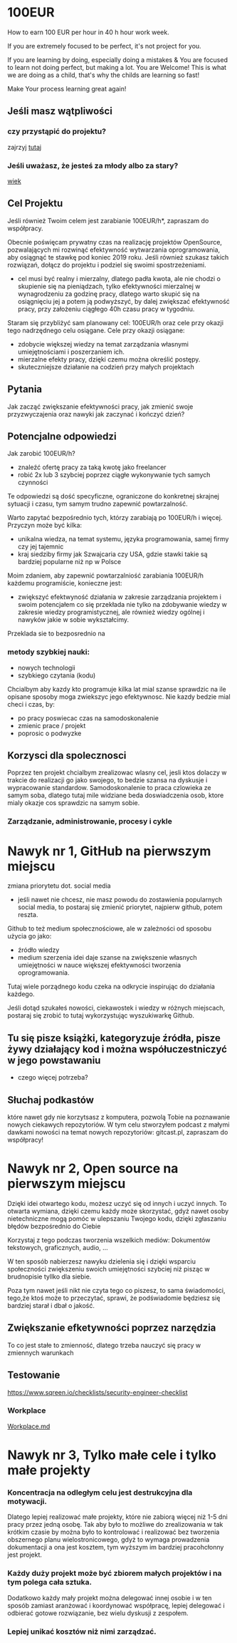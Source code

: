 # 100EUR
How to earn 100 EUR per hour in 40 h hour work week.


If you are extremely focused to be perfect, it's not project for you.

If you are learning by doing, especially doing a mistakes & You are focused to learn not doing perfect, but making a lot.
You are Welcome!
This is what we are doing as a child, that's why the childs are learning so fast!

Make Your process learning great again!

## Jeśli masz wątpliwości 
### czy przystąpić do projektu?
zajrzyj [tutaj](for-what.md)

### Jeśli uważasz, że jesteś za młody albo za stary? 
[wiek](wiek.md)

## Cel Projektu
Jeśli również Twoim celem jest zarabianie 100EUR/h*, zapraszam do współpracy.

Obecnie poświęcam prywatny czas na realizację projektów OpenSource, pozwalających mi rozwinąć efektywność wytwarzania oprogramowania, aby osiągnąć te stawkę pod koniec 2019 roku.
Jeśli również szukasz takich rozwiązań, dołącz do projektu i podziel się swoimi spostrzeżeniami.

* cel musi być realny i mierzalny, dlatego padła kwota, ale nie chodzi o skupienie się na pieniądzach, tylko efektywności mierzalnej w wynagrodzeniu za godzinę pracy, dlatego warto skupić się na osiągnięciu jej a potem ją podwyższyć, by dalej zwiększać efektywność pracy, przy założeniu ciągłego 40h czasu pracy w tygodniu. 

Staram się przybliżyć sam planowany cel: 100EUR/h oraz cele przy okazji tego nadrzędnego celu osiągane.
Cele przy okazji osiągane:
- zdobycie większej wiedzy na temat zarządzania własnymi umiejętnościami i poszerzaniem ich.
- mierzalne efekty pracy, dzięki czemu można określić postępy.
- skuteczniejsze działanie na codzień przy małych projektach

## Pytania
Jak zacząć zwiększanie efektywności pracy,
jak zmienić swoje przyzwyczajenia oraz nawyki
jak zaczynać i kończyć dzień?


## Potencjalne odpowiedzi
Jak zarobić 100EUR/h?
- znaleźć ofertę pracy za taką kwotę jako freelancer
- robić 2x lub 3 szybciej poprzez ciągłe wykonywanie tych samych czynności

Te odpowiedzi są dość specyficzne, ograniczone do konkretnej skrajnej sytuacji i czasu, tym samym trudno zapewnić powtarzalność.

Warto zapytać bezpośrednio tych, którzy zarabiają po 100EUR/h i więcej.
Przyczyn może być kilka:
- unikalna wiedza, na temat systemu, języka programowania, samej firmy czy jej tajemnic
- kraj siedziby firmy jak Szwajcaria czy USA, gdzie stawki takie są bardziej popularne niż np w Polsce


Moim zdaniem, aby zapewnić powtarzalniość zarabiania 100EUR/h każdemu programiście, konieczne jest:
- zwiększyć efektwyność działania w zakresie zarządzania projektem i swoim potencjałem
co się przekłada nie tylko na zdobywanie wiedzy w zakresie wiedzy programistycznej, ale również wiedzy ogólnej i nawyków jakie w sobie wykształcimy.

Przeklada sie to bezposrednio na 
### metody szybkiej nauki:
+ nowych technologii
+ szybkiego czytania (kodu)

Chcialbym aby kazdy kto programuje kilka lat mial szanse sprawdzic na ile opisane sposoby moga zwiekszyc jego efektywnosc.
Nie kazdy bedzie mial checi i czas, by:
+ po pracy poswiecac czas na samodoskonalenie
+ zmienic prace / projekt
+ poprosic o podwyzke

## Korzysci dla spolecznosci

Poprzez ten projekt chcialbym zrealizowac wlasny cel, jesli ktos dolaczy w trakcie do realizacji go jako swojego, 
to bedzie szansa na dyskusje i wypracowanie standardow.
Samodoskonalenie to praca czlowieka ze samym soba, dlatego tutaj mile widziane beda doswiadczenia osob, ktore mialy okazje cos sprawdzic na samym sobie.

### Zarządzanie, administrowanie, procesy i cykle


# Nawyk nr 1, GitHub na pierwszym miejscu
zmiana priorytetu dot. social media

- jeśli nawet nie chcesz, nie masz powodu do zostawienia popularnych social media,
to postaraj się zmienić priorytet, najpierw github, potem reszta.

Github to też medium społecznościowe, ale 
w zależności od sposobu użycia go jako:
- źródło wiedzy
- medium szerzenia idei
daje szanse na zwiększenie własnych umiejętności w nauce większej efektywności tworzenia oprogramowania.

Tutaj wiele porządnego kodu czeka na odkrycie inspirując do działania każdego.

Jeśli dotąd szukałeś nowości, ciekawostek i wiedzy w różnych miejscach, postaraj się zrobić to tutaj wykorzystując wyszukiwarkę Github.

## Tu się pisze książki, kategoryzuje źródła, pisze żywy działający kod i można współuczestniczyć w jego powstawaniu
- czego więcej potrzeba?


## Słuchaj podkastów
które nawet gdy nie korzytsasz z komputera, pozwolą Tobie na poznawanie nowych ciekawych repozytoriów.
W tym celu stworzyłem podcast z małymi dawkami nowości na temat nowych repozytoriów:
gitcast.pl, zapraszam do współpracy!


# Nawyk nr 2, Open source na pierwszym miejscu
Dzięki idei otwartego kodu, możesz uczyć się od innych i uczyć innych.
To otwarta wymiana, dzięki czemu każdy może skorzystać, gdyż nawet osoby nietechniczne mogą pomóc w ulepszaniu Twojego kodu, 
dzięki zgłaszaniu błędów bezpośrednio do Ciebie

Korzystaj z tego podczas tworzenia wszelkich mediów:
Dokumentów tekstowych, graficznych, audio, ...

W ten sposób nabierzesz nawyku dzielenia się i dzięki wsparciu społeczności zwiększeniu swoich umiejętności szybciej niż pisząc w brudnopisie tyllko dla siebie.

Poza tym nawet jeśli nikt nie czyta tego co piszesz, to sama świadomości, tego,że ktoś może to przeczytać, sprawi, że podświadomie będziesz się bardziej starał i dbał o jakość.


## Zwiększanie efketywności poprzez narzędzia
To co jest stałe to zmienność, dlatego trzeba nauczyć się pracy w zmiennych warunkach

## Testowanie 
https://www.sqreen.io/checklists/security-engineer-checklist


### Workplace 
[Workplace.md](Workplace.md)


# Nawyk nr 3, Tylko małe cele i tylko małe projekty
  
### Koncentracja na odległym celu jest destrukcyjna dla motywacji.
  
Dlatego lepiej realizować małe projekty, które nie zabiorą więcej niż 1-5 dni pracy przez jedną osobę.
Tak aby było to możliwe do zrealizowania w tak krótkim czasie by można było to kontrolować i realizować bez tworzenia obszernego planu wielostronicowego, gdyż to wymaga prowadzenia dokumentacji a ona jest kosztem, tym wyższym im bardziej pracohcłonny jest projekt.

### Każdy duży projekt może być zbiorem małych projektów i na tym polega cała sztuka.
Dodatkowo każdy mały projekt można delegować innej osobie i w ten sposób zamiast aranżować i koordynować współpracę, lepiej delegować i odbierać gotowe rozwiązanie, bez wielu dyskusji z zespołem.

### Lepiej unikać kosztów niż nimi zarządzać.
